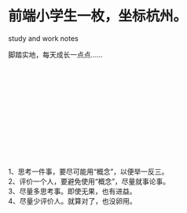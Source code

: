 # 前端小学生一枚，坐标杭州。

study and work notes

脚踏实地，每天成长一点点……


<br><br><br><br><br><br>
<br><br><br><br><br><br>
 1、思考一件事，要尽可能用“概念”，以便举一反三。<br>
 2、评价一个人，要避免使用“概念”，尽量就事论事。<br>
 3、尽量多思考事。即使无果，也有进益。<br>
 4、尽量少评价人。就算对了，也没卵用。
